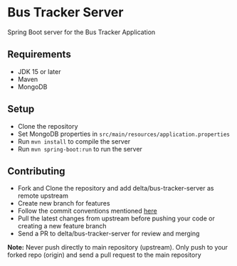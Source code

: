 # Bus Tracker Server

Spring Boot server for the Bus Tracker Application

## Requirements

-   JDK 15 or later
-   Maven
-   MongoDB

## Setup

-   Clone the repository
-   Set MongoDB properties in `src/main/resources/application.properties`
-   Run `mvn install` to compile the server
-   Run `mvn spring-boot:run` to run the server

## Contributing

-   Fork and Clone the repository and add delta/bus-tracker-server as remote upstream
-   Create new branch for features
-   Follow the commit conventions mentioned [here](http://karma-runner.github.io/latest/dev/git-commit-msg.html)
-   Pull the latest changes from upstream before pushing your code or creating a new feature branch
-   Send a PR to delta/bus-tracker-server for review and merging

**Note:**
Never push directly to main repository (upstream). Only push to your forked repo (origin) and send a pull request to the main repository
